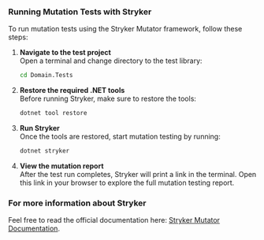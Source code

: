 ### Running Mutation Tests with Stryker

To run mutation tests using the Stryker Mutator framework, follow these steps:

1. **Navigate to the test project**  
   Open a terminal and change directory to the test library:

   ```bash
   cd Domain.Tests
   ```

2. **Restore the required .NET tools**  
   Before running Stryker, make sure to restore the tools:

   ```bash
   dotnet tool restore
   ```

3. **Run Stryker**  
   Once the tools are restored, start mutation testing by running:

   ```bash
   dotnet stryker
   ```

4. **View the mutation report**  
   After the test run completes, Stryker will print a link in the terminal. Open this link in your browser to explore the full mutation testing report.

### For more information about Stryker

Feel free to read the official documentation here: [Stryker Mutator Documentation](https://stryker-mutator.io/).

